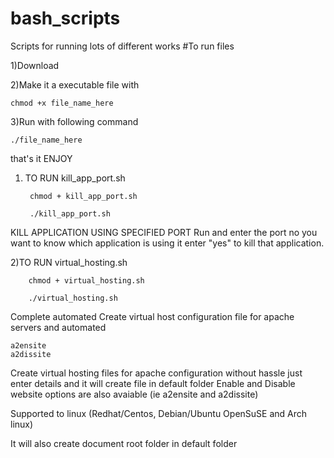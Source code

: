 # bash_scripts
Scripts for running lots of different works
#To run files 

1)Download

2)Make it a executable file with 
    
    chmod +x file_name_here

3)Run with following command
    
    ./file_name_here
    
that's it 
ENJOY

1) TO RUN kill_app_port.sh 

        chmod + kill_app_port.sh
    
        ./kill_app_port.sh

KILL APPLICATION USING SPECIFIED PORT
Run and enter the port no you want to know which application is using it
enter "yes" to kill that application.

2)TO RUN virtual_hosting.sh

        chmod + virtual_hosting.sh
    
        ./virtual_hosting.sh 
Complete automated Create virtual host configuration file for apache servers and automated
    
    a2ensite 
    a2dissite
    
Create virtual hosting files for apache configuration without hassle 
just enter details and it will create file in default folder
Enable and Disable website options are also avaiable 
(ie a2ensite and a2dissite)

Supported to linux (Redhat/Centos, Debian/Ubuntu OpenSuSE and Arch linux)

It will also create document root folder in default folder

